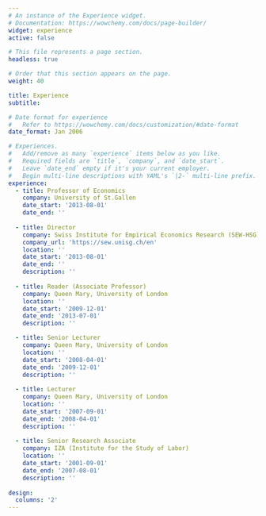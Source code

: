 ```yaml
---
# An instance of the Experience widget.
# Documentation: https://wowchemy.com/docs/page-builder/
widget: experience
active: false

# This file represents a page section.
headless: true

# Order that this section appears on the page.
weight: 40

title: Experience
subtitle:

# Date format for experience
#   Refer to https://wowchemy.com/docs/customization/#date-format
date_format: Jan 2006

# Experiences.
#   Add/remove as many `experience` items below as you like.
#   Required fields are `title`, `company`, and `date_start`.
#   Leave `date_end` empty if it's your current employer.
#   Begin multi-line descriptions with YAML's `|2-` multi-line prefix.
experience:
  - title: Professor of Economics
    company: University of St.Gallen
    date_start: '2013-08-01'
    date_end: ''
        
  - title: Director
    company: Swiss Institute for Empirical Economics Research (SEW-HSG)
    company_url: 'https://sew.unisg.ch/en'
    location: ''
    date_start: '2013-08-01'
    date_end: ''
    description: ''
    
  - title: Reader (Associate Professor)
    company: Queen Mary, University of London
    location: ''
    date_start: '2009-12-01'
    date_end: '2013-07-01'
    description: ''    

  - title: Senior Lecturer
    company: Queen Mary, University of London
    location: ''
    date_start: '2008-04-01'
    date_end: '2009-12-01'
    description: ''    
    
  - title: Lecturer
    company: Queen Mary, University of London
    location: ''
    date_start: '2007-09-01'
    date_end: '2008-04-01'
    description: ''   
   
  - title: Senior Research Associate
    company: IZA (Institute for the Study of Labor)
    location: ''
    date_start: '2001-09-01'
    date_end: '2007-08-01'
    description: ''      
    
design:
  columns: '2'
---
```

